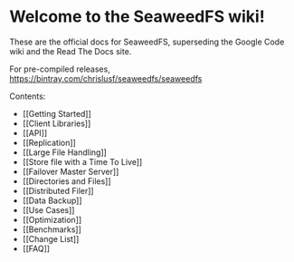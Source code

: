 # Welcome to the SeaweedFS wiki!

These are the official docs for SeaweedFS, superseding the Google Code wiki and the Read The Docs site.

For pre-compiled releases, https://bintray.com/chrislusf/seaweedfs/seaweedfs

Contents:

- [[Getting Started]]
- [[Client Libraries]]
- [[API]]
- [[Replication]]
- [[Large File Handling]]
- [[Store file with a Time To Live]]
- [[Failover Master Server]]
- [[Directories and Files]]
- [[Distributed Filer]]
- [[Data Backup]]
- [[Use Cases]]
- [[Optimization]]
- [[Benchmarks]]
- [[Change List]]
- [[FAQ]]

